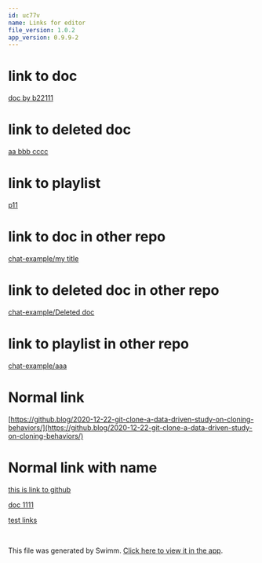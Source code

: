 ```yaml
---
id: uc77v
name: Links for editor
file_version: 1.0.2
app_version: 0.9.9-2
---
```


# link to doc

[doc by b22111](doc-by-b22111.221o0.sw.md)

# link to deleted doc

[aa bbb cccc](aa-bbb-cccc.jpp5u.sw.md)

# link to playlist

[p11](p11.beeaa.pl.sw.md)

# link to doc in other repo

[chat-example/my title](vscode-webview://1qrk2j0je0pmd62ted5dk8bvaellf6eis86tdo85svo6n3ejl1ja/repos/Z2l0aHViJTNBJTNBY2hhdC1leGFtcGxlJTNBJTNBZXJhbnMtc3dpbW0=/docs/96def)

# link to deleted doc in other repo

[chat-example/Deleted doc](vscode-webview://1qrk2j0je0pmd62ted5dk8bvaellf6eis86tdo85svo6n3ejl1ja/repos/Z2l0aHViJTNBJTNBY2hhdC1leGFtcGxlJTNBJTNBZXJhbnMtc3dpbW0=/docs/vfsko)

# link to playlist in other repo

[chat-example/aaa](vscode-webview://1qrk2j0je0pmd62ted5dk8bvaellf6eis86tdo85svo6n3ejl1ja/repos/Z2l0aHViJTNBJTNBY2hhdC1leGFtcGxlJTNBJTNBZXJhbnMtc3dpbW0=/playlists/wqqm8)

# Normal link

[https://github.blog/2020-12-22-git-clone-a-data-driven-study-on-cloning-behaviors/](https://github.blog/2020-12-22-git-clone-a-data-driven-study-on-cloning-behaviors/)

# Normal link with name

[this is link to github](https://github.blog/2020-12-22-git-clone-a-data-driven-study-on-cloning-behaviors/)

[doc 1111](doc-1111.0q7zd.sw.md)

[test links](test-links.6a7ng.pl.sw.md)




<br/>

This file was generated by Swimm. [Click here to view it in the app](vscode-webview://1qrk2j0je0pmd62ted5dk8bvaellf6eis86tdo85svo6n3ejl1ja/repos/Z2l0aHViJTNBJTNBdDElM0ElM0FlcmFuLXN3aW1t/docs/uc77v).